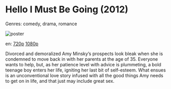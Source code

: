 # Hello I Must Be Going (2012)

Genres: comedy, drama, romance

![poster](http://image.tmdb.org/t/p/w500/u2eq0OHrSSQ5Tpl8Zq6B3DtcwUe.jpg)

en:
  [720p](magnet:?xt=urn:btih:F6FCF4690AC4B78E8D04055D57605682954C0F2C&tr=udp://glotorrents.pw:6969/announce&tr=udp://tracker.opentrackr.org:1337/announce&tr=udp://torrent.gresille.org:80/announce&tr=udp://tracker.openbittorrent.com:80&tr=udp://tracker.coppersurfer.tk:6969&tr=udp://tracker.leechers-paradise.org:6969&tr=udp://p4p.arenabg.ch:1337&tr=udp://tracker.internetwarriors.net:1337)
  [1080p](magnet:?xt=urn:btih:9D4641EC32C353E7BF978BC1CDEF9036FF5F5C6A&tr=udp://glotorrents.pw:6969/announce&tr=udp://tracker.opentrackr.org:1337/announce&tr=udp://torrent.gresille.org:80/announce&tr=udp://tracker.openbittorrent.com:80&tr=udp://tracker.coppersurfer.tk:6969&tr=udp://tracker.leechers-paradise.org:6969&tr=udp://p4p.arenabg.ch:1337&tr=udp://tracker.internetwarriors.net:1337)
  


Divorced and demoralized Amy Minsky’s prospects look bleak when she is condemned to move back in with her parents at the age of 35. Everyone wants to help, but, as her patience level with advice is plummeting, a bold teenage boy enters her life, igniting her last bit of self-esteem. What ensues is an unconventional love story infused with all the good things Amy needs to get on in life, and that just may include great sex.